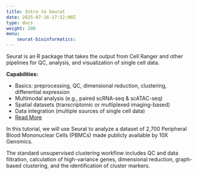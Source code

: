 ```yaml
---
title: Intro to Seurat
date: 2025-07-16-17:52:00Z
type: docs 
weight: 200
menu: 
    seurat-bioinformatics:
---
```


Seurat is an R package that takes the output from Cell Ranger and other pipelines for QC, analysis, and visualization of single cell data. 

**Capabilities:**
  * Basics: preprocessing, QC, dimensional reduction, clustering, differential expression
  * Multimodal analysis (e.g., paired scRNA-seq & scATAC-seq)
  * Spatial datasets (transcriptomic or multiplexed imaging-based)
  * Data integration (multiple sources of single cell data)
* [Read More](https://satijalab.org/seurat/)


In this tutorial, we will use Seurat to analyze a dataset of 2,700 Peripheral Blood Mononuclear Cells (PBMCs) made publicly available by 10X Genomics.

The standard unsupervised clustering workflow includes QC and data filtration, calculation of high-variance genes, dimensional reduction, graph-based clustering, and the identification of cluster markers.

